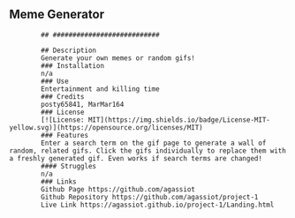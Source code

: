   ## Meme Generator

            ## ###########################

            ## Description
            Generate your own memes or random gifs!
            ### Installation
            n/a
            ### Use
            Entertainment and killing time
            ### Credits
            posty65841, MarMar164
            ### License
            [![License: MIT](https://img.shields.io/badge/License-MIT-yellow.svg)](https://opensource.org/licenses/MIT)
            ### Features
            Enter a search term on the gif page to generate a wall of random, related gifs. Click the gifs individually to replace them with a freshly generated gif. Even works if search terms are changed!
            #### Struggles
            n/a
            ### Links
            Github Page https://github.com/agassiot
            Github Repository https://github.com/agassiot/project-1
            Live Link https://agassiot.github.io/project-1/Landing.html